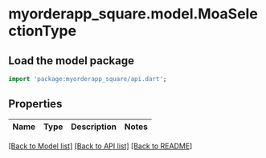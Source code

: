 # myorderapp_square.model.MoaSelectionType

## Load the model package
```dart
import 'package:myorderapp_square/api.dart';
```

## Properties
Name | Type | Description | Notes
------------ | ------------- | ------------- | -------------

[[Back to Model list]](../README.md#documentation-for-models) [[Back to API list]](../README.md#documentation-for-api-endpoints) [[Back to README]](../README.md)


